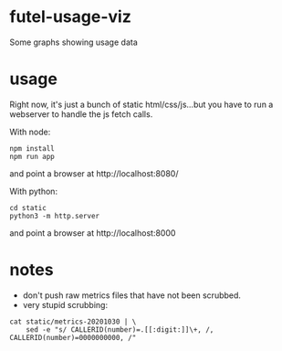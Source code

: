 # futel-usage-viz
Some graphs showing usage data

# usage

Right now, it's just a bunch of static html/css/js...but you have to
run a webserver to handle the js fetch calls.

With node:
```
npm install
npm run app
```
and point a browser at http://localhost:8080/

With python:
```
cd static
python3 -m http.server
```
and point a browser at http://localhost:8000

# notes

* don't push raw metrics files that have not been scrubbed.  
* very stupid scrubbing:
```
cat static/metrics-20201030 | \
    sed -e "s/ CALLERID(number)=.[[:digit:]]\+, /, CALLERID(number)=0000000000, /"
```
